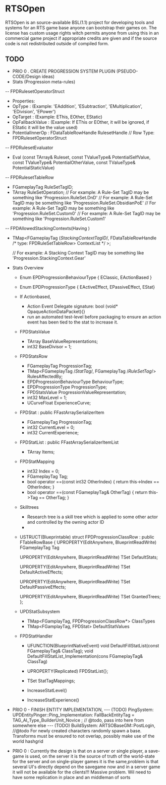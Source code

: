 # RTSOpen
RTSOpen is an source-available BSL(1.1) project for developing tools and systems for an RTS game base anyone can bootstrap their games on.
The license has custom usage rights witch permits anyone from using this in an commercial game project if appropriate credits are given and if the source code is not redistributed outside of compiled form.



## TODO 

- PRIO 0 . CREATE PROGRESSION SYSTEM PLUGIN (PSEUDO-CODE/Design ideas)
- Stats (Progression meta-rules)

-- FPDRulesetOperatorStruct
- Properties:
- OpType           : (Example: 'EAddition', 'ESubtraction', 'EMultiplication', 'EDivision', 'EPower')
- OpTarget         : (Example: EThis, EOther, EStatic)
- OpFallbackValue  : (Example: If EThis or EOther, it will be ignored, if EStatic it will be the value used)
- PotentialInnerOp : FDataTableRowHandle RulesetHandle // Row Type: FPDRulesetOperatorStruct

-- FPDRulesetEvaluator
- Eval (const TArray<FPDRulesetOperatorStruct>& Ruleset,
const TValueType& PotentialSelfValue,
const TValueType& PotentialOtherValue,
const TValueType& PotentialStaticValue)

-- FPDRulesetTableRow
- FGameplayTag RuleSetTagID;
- TArray<FPDRulesetOperatorStruct> RuleSetOperation;
// For example: A Rule-Set TagID may be something like 'Progression.RuleSet.DnD'
// For example: A Rule-Set TagID may be something like 'Progression.RuleSet.ObsidianPoE'
// For example: A Rule-Set TagID may be something like 'Progression.RuleSet.Custom0'
// For example: A Rule-Set TagID may be something like 'Progression.RuleSet.Custom1'


-- FPDAllowedStackingContexts(Having )
- TMap<FGameplayTag (*StackingContextTagID*/, FDataTableRowHandle /* type: FPDRuleSetTableRow> ContextList */ >;

	// For example: A Stacking Context TagID may be something like 'Progression.StackingContext.Gear'

- Stats Overview
    - Enum  EPDProgressionBehaviourType { EClassic, EActionBased }
    - Enum  EPDProgressionType { EActiveEffect, EPassiveEffect, EStat}
    - If Actionbased,
        - Action Event Delegate signature: bool (void* OpaqueActionDataPacket){}
        - run an automated test-level before packaging to ensure an action event has been tied to the stat to increase it.

    - FPDStatsValue
        - TArray<int32> BaseValueRepresentations;
        - int32 BaseDivisor = 1;

    - FPDStatsRow
        - FGameplayTag ProgressionTag;
        - TMap<FGameplayTag /*StatTag*/, FGameplayTag /*RuleSetTag*/> RulesAffectedBy;
        - EPDProgressionBehaviourType BehaviourType;
        - EPDProgressionType ProgressionType;
        - FPDStatsValue ProgressionValueRepresentation;
        - int32 MaxLevel = 1;
        - UCurveFloat ExperienceCurve;

    - FPDStat : public FFastArraySerializerItem
        - FGameplayTag ProgressionTag;
        - int32 CurrentLevel = 0;
        - int32 CurrentExperience;

    - FPDStatList : public FFastArraySerializerItemList
        - TArray<FPDStat> Items;

    - FPDStatMapping
        - int32 Index = 0;
        - FGameplayTag Tag;
        - bool operator ==(const int32 OtherIndex) { return this->Index == OtherIndex; }
        - bool operator ==(const FGameplayTag& OtherTag) { return this->Tag == OtherTag; }

    - Skilltrees
        - Research tree is a skill tree which is applied to some other actor and controlled by the owning actor ID
        -

    - USTRUCT(Blueprintable) struct FPDProgressionClassRow : public FTableRowBase
      {
        UPROPERTY(EditAnywhere, BlueprintReadWrite)
        FGameplayTag Tag

      	UPROPERTY(EditAnywhere, BlueprintReadWrite) 
      	TSet<FGameplayTag> DefaultStats;

      	UPROPERTY(EditAnywhere, BlueprintReadWrite) 
      	TSet<FGameplayTag> DefaultActiveEffects;

      	UPROPERTY(EditAnywhere, BlueprintReadWrite) 
      	TSet<FGameplayTag> DefaultPassiveEffects;

      	UPROPERTY(EditAnywhere, BlueprintReadWrite) 
      	TSet<FGameplayTag> GrantedTrees;
      };


	- UPDStatSubsystem
		- TMap<FGamplayTag, FPDProgressionClassRow*> ClassTypes
		- TMap<FGamplayTag, FPDStat> DefaultStatValues
		
	
	- FPDStatHandler
		- UFUNCTION(BlueprintNativeEvent) void DefaultFillStatList(const FGameplayTag& ClassTag);
		void DefaultFillStatList_Implementation(cons FGameplayTag& ClassTag)


		- UPROPERTY(Replicated) FPDStatList{};
		- TSet<FPDStatMapping> StatTagMappings;

		- IncreaseStatLevel()
		- IncreaseStatExperience()


- PRIO 0 - FINISH ENTITY IMPLEMENTATION,
  --- (TODO) PingSystem: UPDEntityPinger::Ping_Implementation: FallBackEntityTag = TAG_AI_Type_BuilderUnit_Novice ; // @todo, pass into here from somewhere else
  --- (TODO) BuildSystem: ARTSOBaseGM::PostLogin, //@todo For newly created characters randomly spawn a base. Transforms must be ensured to not overlap, possibly make use of the world hashgrid


- PRIO 0 : Currently the design is that on a server or single player, a save-game is used, on the server it is the source of truth of the world-state for the server and on single-player games it is the same,problem is that several UI's directly depend on the savegame now and in a server game it will not be available for the clients!!! Massive problem. Wil need to have some replication in place and an middleman of sorts 